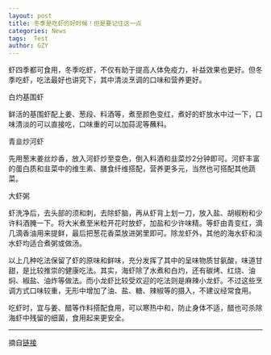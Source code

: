 ```yaml
---
layout: post
title: 冬季是吃虾的好时候！但是要记住这一点
categories: News
tags:  Test
author: GZY
---
```


虾四季都可食用，冬季吃虾，不仅有助于提高人体免疫力，补益效果也更好。但冬季吃虾，吃法最好也讲究下，其中清淡烹调的口味和营养更好。

白灼基围虾

鲜活的基围虾配上姜、葱段、料酒等，煮至颜色变红，煮好的虾放水中过一下，口味清淡的可以直接吃，口味重的可以加蒜泥等蘸料。

青韭炒河虾

先用葱末姜丝炒香，放入河虾炒至变色，倒入料酒和韭菜炒2分钟即可。河虾丰富的蛋白质和韭菜中的维生素、膳食纤维搭配，营养更多元，当然也可搭配其他蔬菜。

大虾粥

虾洗净后，去头部的须和刺，去除虾脑，再从虾背上划一刀，放入盐、胡椒粉和少许料酒腌一下。将大米煮至米粒开花时放虾，加盐和少许味精。等虾由青变红，滴几滴香油用来提鲜，最后把葱花香菜放进粥里即可。除龙虾外，其他的海水虾和淡水虾均适合煮粥或做汤。

以上几种吃法保留了虾的原味和鲜味，充分发挥了其中的呈味物质甘氨酸，味道甘甜，是比较推崇的健康吃法。其实，海虾除了水煮和白灼，还有碳烤、红烧、油焖、椒盐、油炸等做法。而小龙虾比较受欢迎的吃法则是麻辣小龙虾。不过这些烹调方式口味较重，无形中增加了油、盐、糖、辣椒等的摄入，不建议经常食用。

吃虾时，宜与姜、醋等作料搭配食用，可以寒热中和，防止身体不适，醋也可杀除海虾中残留的细菌，食用起来更安全。

*****

摘自[链接](http://health.qq.com/a/20190122/006566.htm)